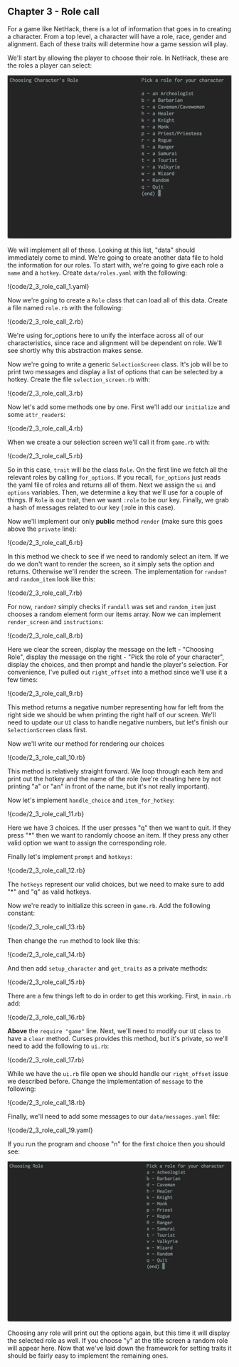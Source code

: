 ## Chapter 3 - Role call

For a game like NetHack, there is a lot of information that goes in to creating a character. From a top level, a character will have a role, race, gender and alignment. Each of these traits will determine how a game session will play.

We'll start by allowing the player to choose their role. In NetHack, these are the roles a player can select:

![](figures/role.png)

We will implement all of these. Looking at this list, "data" should immediately come to mind. We're going to create another data file to hold the information for our roles. To start with, we're going to give each role a `name` and a `hotkey`. Create `data/roles.yaml` with the following:

!{code/2_3_role_call_1.yaml}

Now we're going to create a `Role` class that can load all of this data. Create a file named `role.rb` with the following:

!{code/2_3_role_call_2.rb}

We're using for_options here to unify the interface across all of our characteristics, since race and alignment will be dependent on role. We'll see shortly why this abstraction makes sense.

Now we're going to write a generic `SelectionScreen` class. It's job will be to print two messages and display a list of options that can be selected by a hotkey. Create the file `selection_screen.rb` with:

!{code/2_3_role_call_3.rb}

Now let's add some methods one by one. First we'll add our `initialize` and some `attr_reader`s:

!{code/2_3_role_call_4.rb}

When we create a our selection screen we'll call it from `game.rb` with:

!{code/2_3_role_call_5.rb}

So in this case, `trait` will be the class `Role`. On the first line we fetch all the relevant roles by calling `for_options`. If you recall, `for_options` just reads the yaml file of roles and returns all of them. Next we assign the `ui` and `options` variables. Then, we determine a key that we'll use for a couple of things. If `Role` is our trait, then we want `:role` to be our key. Finally, we grab a hash of messages related to our key (:role in this case).

Now we'll implement our only **public** method `render` (make sure this goes above the `private` line):

!{code/2_3_role_call_6.rb}

In this method we check to see if we need to randomly select an item. If we do we don't want to render the screen, so it simply sets the option and returns. Otherwise we'll render the screen. The implementation for `random?` and `random_item` look like this:

!{code/2_3_role_call_7.rb}

For now, `random?` simply checks if `randall` was set and `random_item` just chooses a random element form our items array. Now we can implement `render_screen` and `instructions`:

!{code/2_3_role_call_8.rb}

Here we clear the screen, display the message on the left - "Choosing Role", display the message on the right - "Pick the role of your character", display the choices, and then prompt and handle the player's selection. For convenience, I've pulled out `right_offset` into a method since we'll use it a few times:

!{code/2_3_role_call_9.rb}

This method returns a negative number representing how far left from the right side we should be when printing the right half of our screen.  We'll need to update our `UI` class to handle negative numbers, but let's finish our `SelectionScreen` class first.

Now we'll write our method for rendering our choices

!{code/2_3_role_call_10.rb}

This method is relatively straight forward. We loop through each item and print out the hotkey and the name of the role (we're cheating here by not printing "a" or "an" in front of the name, but it's not really important).

Now let's implement `handle_choice` and `item_for_hotkey`:

!{code/2_3_role_call_11.rb}

Here we have 3 choices. If the user presses "q" then we want to quit. If they press "*" then we want to randomly choose an item. If they press any other valid option we want to assign the corresponding role.

Finally let's implement `prompt` and `hotkeys`:

!{code/2_3_role_call_12.rb}

The `hotkeys` represent our valid choices, but we need to make sure to add "*" and "q" as valid hotkeys.

Now we're ready to initialize this screen in `game.rb`. Add the following constant:

!{code/2_3_role_call_13.rb}

Then change the `run` method to look like this:

!{code/2_3_role_call_14.rb}

And then add `setup_character` and `get_traits` as a private methods:

!{code/2_3_role_call_15.rb}

There are a few things left to do in order to get this working. First, in `main.rb` add:

!{code/2_3_role_call_16.rb}

**Above** the `require "game"` line. Next, we'll need to modify our `UI` class to have a `clear` method. Curses provides this method, but it's private, so we'll need to add the following to `ui.rb`:

!{code/2_3_role_call_17.rb}

While we have the `ui.rb` file open we should handle our `right_offset` issue we described before. Change the implementation of `message` to the following:

!{code/2_3_role_call_18.rb}

Finally, we'll need to add some messages to our `data/messages.yaml` file:

!{code/2_3_role_call_19.yaml}

If you run the program and choose "n" for the first choice then you should see:

![](figures/role_example.png)

Choosing any role will print out the options again, but this time it will display the selected role as well. If you choose "y" at the title screen a random role will appear here. Now that we've laid down the framework for setting traits it should be fairly easy to implement the remaining ones.
